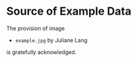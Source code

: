 # Source of Example Data

The provision of image
- `example.jpg` by Juliane Lang

is gratefully acknowledged.